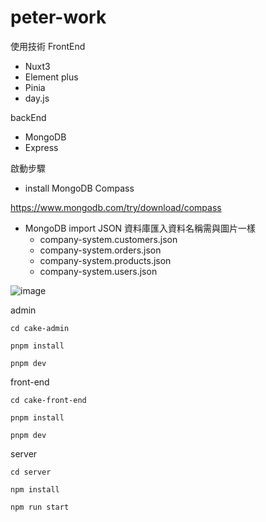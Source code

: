 # peter-work


使用技術
FrontEnd
- Nuxt3
- Element plus
- Pinia
- day.js

backEnd
- MongoDB
- Express


啟動步驟
- install MongoDB Compass

https://www.mongodb.com/try/download/compass

- MongoDB import JSON 資料庫匯入資料名稱需與圖片一樣
  - company-system.customers.json
  - company-system.orders.json
  - company-system.products.json
  - company-system.users.json

![image](https://github.com/c-y-s-s/peter-work/assets/89208310/5a5e90ba-5c74-4ac2-95c3-eedfaa2bc911)


admin
```
cd cake-admin

pnpm install

pnpm dev
```

front-end
```
cd cake-front-end

pnpm install

pnpm dev

```

server
```
cd server

npm install

npm run start

```
